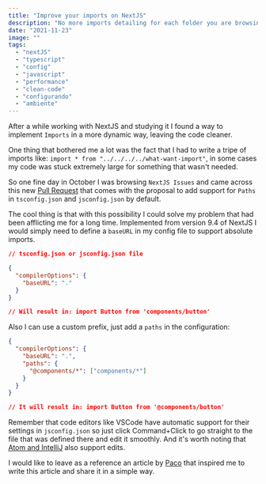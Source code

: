 ```yaml
---
title: "Improve your imports on NextJS"
description: "No more imports detailing for each folder you are browsing, your code cleaner, readable and interesting."
date: "2021-11-23"
image: ""
tags:
  - "nextJS"
  - "typescript"
  - "config"
  - "javascript"
  - "performance"
  - "clean-code"
  - "configurando"
  - "ambiente"
---
```


After a while working with NextJS and studying it I found a way to implement `Imports` in a more dynamic way, leaving the code cleaner.

One thing that bothered me a lot was the fact that I had to write a tripe of imports like: `import * from "../../../../what-want-import"`, in some cases my code was stuck extremely large for something that wasn't needed.

So one fine day in October I was browsing `NextJS Issues` and came across this new [Pull Request](https://github.com/vercel/next.js/pull/11293) that comes with the proposal to add support for `Paths` in `tsconfig.json` and `jsconfig.json` by default.

The cool thing is that with this possibility I could solve my problem that had been afflicting me for a long time. Implemented from version 9.4 of NextJS I would simply need to define a `baseURL` in my config file to support absolute imports.

```json
// tsconfig.json or jsconfig.json file

{
  "compilerOptions": {
    "baseURL": "."
  }
}

// Will result in: import Button from 'components/button'
```

Also I can use a custom prefix, just add a `paths` in the configuration:

```json
{
  "compilerOptions": {
    "baseURL": ".",
    "paths": {
      "@components/*": ["components/*"]
    }
  }
}

// It will result in: import Button from '@components/button'
```

Remember that code editors like VSCode have automatic support for their settings in `jsconfig.json` so just click Command+Click to go straight to the file that was defined there and edit it smoothly. And it's worth noting that [Atom and IntelliJ](https://github.com/tleunen/babel-plugin-module-resolver#editors-autocompletion) also support edits.

I would like to leave as a reference an article by [Paco](https://paco.me/writing/better-nextjs-imports) that inspired me to write this article and share it in a simple way.
